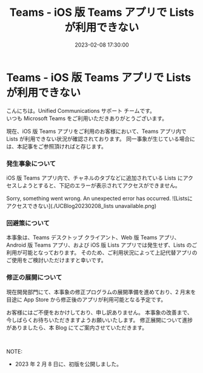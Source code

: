 ﻿---
title: Teams - iOS 版 Teams アプリで Lists が利用できない
date: 2023-02-08 17:30:00
tags:
  - Teams
  - Information
  - Mobile
---

# Teams - iOS 版 Teams アプリで Lists が利用できない

こんにちは。Unified Communications サポート チームです。  
いつも Microsoft Teams をご利用いただきありがとうございます。  

現在、iOS 版 Teams アプリをご利用のお客様において、Teams アプリ内で Lists が利用できない状況が確認されております。
同一事象が生じている場合には、本記事をご参照頂ければと存じます。

### 発生事象について
iOS 版 Teams アプリ内で、チャネルのタブなどに追加されている Lists にアクセスしようとすると、下記のエラーが表示されてアクセスができません。

Sorry, something went wrong. An unexpected error has occurred.
![Listsにアクセスできない](./UCBlog20230208_lists unavailable.png) 

### 回避策について
本事象は、Teams デスクトップ クライアント、Web 版 Teams アプリ、Android 版 Teams アプリ、および iOS 版 Lists アプリでは発生せず、Lists のご利用が可能となっております。
そのため、ご利用状況によって上記代替アプリのご使用をご検討いただけますと幸いです。

### 修正の展開について
現在開発部門にて、本事象の修正プログラムの展開準備を進めており、2 月末を目途に App Store から修正後のアプリが利用可能となる予定です。

お客様にはご不便をおかけしており、申し訳ありません。
本事象の改善まで、今しばらくお待ちいただきますようお願いいたします。
修正展開について進捗がありましたら、本 Blog にてご案内させていただきます。

<br />

NOTE:  
- 2023 年 2 月 8 日に、初版を公開しました。